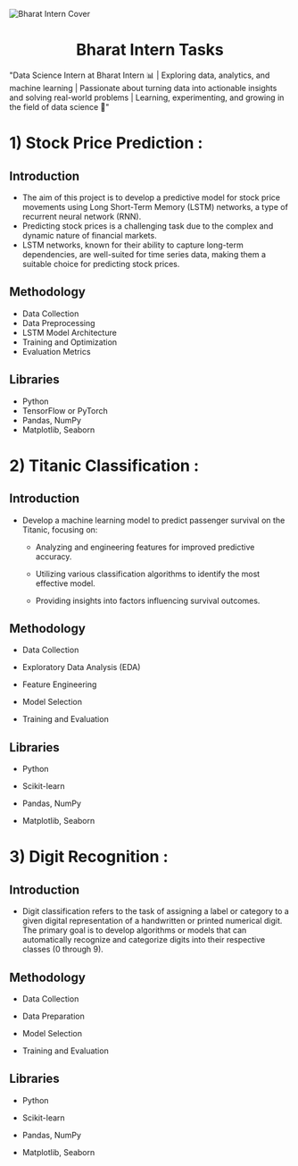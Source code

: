 ![Bharat Intern Cover](https://github.com/C-Logesh-Perumal-29/Bharat_Intern_Tasks/assets/125385633/921b00c4-0b2a-4ae8-89b4-0d677bbffa45)

<div align=center>
  <h1> Bharat Intern Tasks </h1>
</div>

"Data Science Intern at Bharat Intern 📊 | Exploring data, analytics, and machine learning | Passionate about turning data into actionable insights and solving real-world problems | Learning, experimenting, and growing in the field of data science 🚀"

# 1) Stock Price Prediction :

  ##  Introduction
  
  - The aim of this project is to develop a predictive model for stock price movements using Long Short-Term Memory (LSTM) networks, a type of recurrent neural network (RNN).
  - Predicting stock prices is a challenging task due to the complex and dynamic nature of financial markets.
  - LSTM networks, known for their ability to capture long-term dependencies, are well-suited for time series data, making them a suitable choice for predicting stock prices.

  ## Methodology

  - Data Collection
  - Data Preprocessing
  - LSTM Model Architecture
  - Training and Optimization
  - Evaluation Metrics

  ## Libraries 

  - Python
  - TensorFlow or PyTorch
  - Pandas, NumPy
  - Matplotlib, Seaborn

# 2) Titanic Classification :

  ## Introduction 
  
  - Develop a machine learning model to predict passenger survival on the Titanic, focusing on:
  
      - Analyzing and engineering features for improved predictive accuracy.
          
      - Utilizing various classification algorithms to identify the most effective model.
          
      - Providing insights into factors influencing survival outcomes.
        
  ## Methodology

  - Data Collection
  
  - Exploratory Data Analysis (EDA)
  
  - Feature Engineering
  
  - Model Selection
  
  - Training and Evaluation

  ## Libraries

  - Python
    
  - Scikit-learn
    
  - Pandas, NumPy
    
  - Matplotlib, Seaborn

# 3) Digit Recognition :

   ## Introduction

  - Digit classification refers to the task of assigning a label or category to a given digital representation of a handwritten or printed numerical digit. The primary goal is to develop algorithms or models that can automatically recognize and categorize digits into their respective classes (0 through 9).
  
   ## Methodology

  - Data Collection
    
  - Data Preparation
    
  - Model Selection
    
  - Training and Evaluation
  
   ## Libraries

  - Python
    
  - Scikit-learn
    
  - Pandas, NumPy
    
  - Matplotlib, Seaborn
  
   










